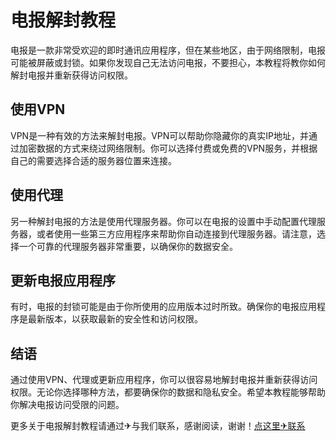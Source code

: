 # 电报解封教程

电报是一款非常受欢迎的即时通讯应用程序，但在某些地区，由于网络限制，电报可能被屏蔽或封锁。如果你发现自己无法访问电报，不要担心，本教程将教你如何解封电报并重新获得访问权限。

## 使用VPN

VPN是一种有效的方法来解封电报。VPN可以帮助你隐藏你的真实IP地址，并通过加密数据的方式来绕过网络限制。你可以选择付费或免费的VPN服务，并根据自己的需要选择合适的服务器位置来连接。

## 使用代理

另一种解封电报的方法是使用代理服务器。你可以在电报的设置中手动配置代理服务器，或者使用一些第三方应用程序来帮助你自动连接到代理服务器。请注意，选择一个可靠的代理服务器非常重要，以确保你的数据安全。

## 更新电报应用程序

有时，电报的封锁可能是由于你所使用的应用版本过时所致。确保你的电报应用程序是最新版本，以获取最新的安全性和访问权限。

## 结语

通过使用VPN、代理或更新应用程序，你可以很容易地解封电报并重新获得访问权限。无论你选择哪种方法，都要确保你的数据和隐私安全。希望本教程能够帮助你解决电报访问受限的问题。

更多关于电报解封教程请通过✈与我们联系，感谢阅读，谢谢！[点这里✈联系](https://111.k02.cc)